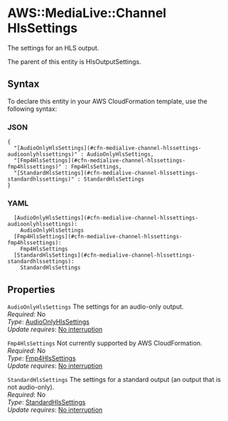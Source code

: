 # AWS::MediaLive::Channel HlsSettings<a name="aws-properties-medialive-channel-hlssettings"></a>

The settings for an HLS output\.

The parent of this entity is HlsOutputSettings\.

## Syntax<a name="aws-properties-medialive-channel-hlssettings-syntax"></a>

To declare this entity in your AWS CloudFormation template, use the following syntax:

### JSON<a name="aws-properties-medialive-channel-hlssettings-syntax.json"></a>

```
{
  "[AudioOnlyHlsSettings](#cfn-medialive-channel-hlssettings-audioonlyhlssettings)" : AudioOnlyHlsSettings,
  "[Fmp4HlsSettings](#cfn-medialive-channel-hlssettings-fmp4hlssettings)" : Fmp4HlsSettings,
  "[StandardHlsSettings](#cfn-medialive-channel-hlssettings-standardhlssettings)" : StandardHlsSettings
}
```

### YAML<a name="aws-properties-medialive-channel-hlssettings-syntax.yaml"></a>

```
  [AudioOnlyHlsSettings](#cfn-medialive-channel-hlssettings-audioonlyhlssettings): 
    AudioOnlyHlsSettings
  [Fmp4HlsSettings](#cfn-medialive-channel-hlssettings-fmp4hlssettings): 
    Fmp4HlsSettings
  [StandardHlsSettings](#cfn-medialive-channel-hlssettings-standardhlssettings): 
    StandardHlsSettings
```

## Properties<a name="aws-properties-medialive-channel-hlssettings-properties"></a>

`AudioOnlyHlsSettings`  <a name="cfn-medialive-channel-hlssettings-audioonlyhlssettings"></a>
The settings for an audio\-only output\.  
*Required*: No  
*Type*: [AudioOnlyHlsSettings](aws-properties-medialive-channel-audioonlyhlssettings.md)  
*Update requires*: [No interruption](https://docs.aws.amazon.com/AWSCloudFormation/latest/UserGuide/using-cfn-updating-stacks-update-behaviors.html#update-no-interrupt)

`Fmp4HlsSettings`  <a name="cfn-medialive-channel-hlssettings-fmp4hlssettings"></a>
Not currently supported by AWS CloudFormation\.  
*Required*: No  
*Type*: [Fmp4HlsSettings](aws-properties-medialive-channel-fmp4hlssettings.md)  
*Update requires*: [No interruption](https://docs.aws.amazon.com/AWSCloudFormation/latest/UserGuide/using-cfn-updating-stacks-update-behaviors.html#update-no-interrupt)

`StandardHlsSettings`  <a name="cfn-medialive-channel-hlssettings-standardhlssettings"></a>
The settings for a standard output \(an output that is not audio\-only\)\.  
*Required*: No  
*Type*: [StandardHlsSettings](aws-properties-medialive-channel-standardhlssettings.md)  
*Update requires*: [No interruption](https://docs.aws.amazon.com/AWSCloudFormation/latest/UserGuide/using-cfn-updating-stacks-update-behaviors.html#update-no-interrupt)